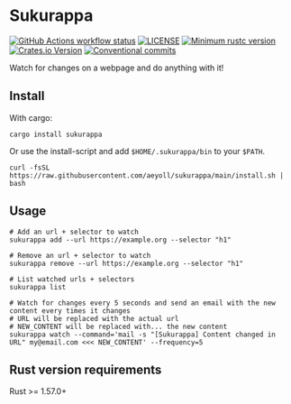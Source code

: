 # Sukurappa

[![GitHub Actions workflow status](https://github.com/aeyoll/sukurappa/workflows/ci/badge.svg)](https://github.com/aeyoll/sukurappa/actions)
[![LICENSE](https://img.shields.io/badge/license-MIT-blue.svg)](LICENSE)
[![Minimum rustc version](https://img.shields.io/badge/rustc-1.57.0+-lightgray.svg)](#rust-version-requirements)
[![Crates.io Version](https://img.shields.io/crates/v/sukurappa.svg)](https://crates.io/crates/sukurappa)
[![Conventional commits](https://img.shields.io/badge/Conventional%20Commits-1.0.0-yellow.svg)](https://conventionalcommits.org)

Watch for changes on a webpage and do anything with it!

Install
---

With cargo:

```shell
cargo install sukurappa
```

Or use the install-script and add `$HOME/.sukurappa/bin` to your `$PATH`.

````shell
curl -fsSL https://raw.githubusercontent.com/aeyoll/sukurappa/main/install.sh | bash
````

Usage
---

```shell
# Add an url + selector to watch
sukurappa add --url https://example.org --selector "h1"

# Remove an url + selector to watch
sukurappa remove --url https://example.org --selector "h1"

# List watched urls + selectors
sukurappa list

# Watch for changes every 5 seconds and send an email with the new content every times it changes
# URL will be replaced with the actual url
# NEW_CONTENT will be replaced with... the new content
sukurappa watch --command='mail -s "[Sukurappa] Content changed in URL" my@email.com <<< NEW_CONTENT' --frequency=5
```

Rust version requirements
---

Rust >= 1.57.0+